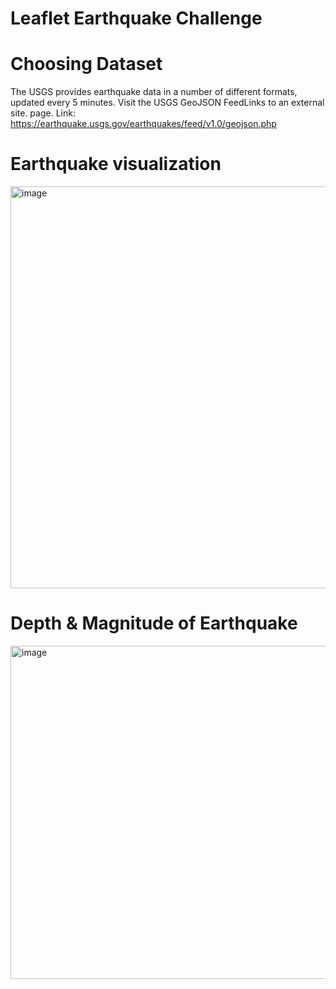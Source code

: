 # Leaflet Earthquake Challenge

# Choosing Dataset

The USGS provides earthquake data in a number of different formats, updated every 5 minutes. Visit the USGS GeoJSON FeedLinks to an external site. page.
Link: https://earthquake.usgs.gov/earthquakes/feed/v1.0/geojson.php










# Earthquake visualization
<img width="643" alt="image" src="https://github.com/jalainep/leaflet-challenge/assets/143963189/c3b32ede-9496-4e3b-b439-80248742eed8">
















# Depth & Magnitude of Earthquake
<img width="533" alt="image" src="https://github.com/jalainep/leaflet-challenge/assets/143963189/539cf4c1-6752-480e-8025-b0de9156e9d8">
